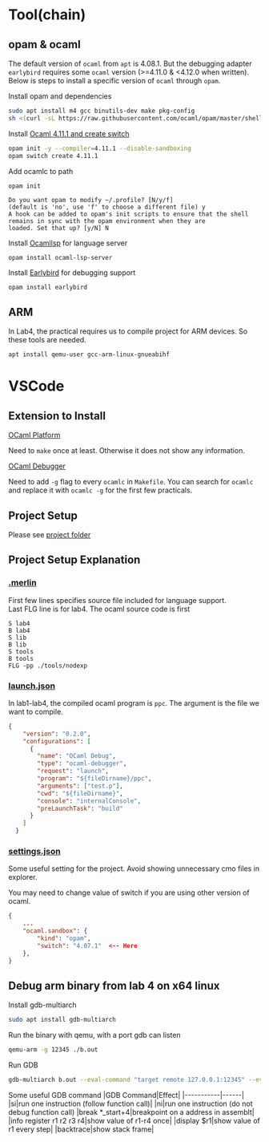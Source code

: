 
# Tool(chain)
## opam & ocaml
The default version of `ocaml` from `apt` is 4.08.1. But the debugging adapter `earlybird` requires some `ocaml` version (>=4.11.0 & <4.12.0 when written). Below is steps to install a specific version of `ocaml` through `opam`.

Install opam and dependencies
```bash
sudo apt install m4 gcc binutils-dev make pkg-config
sh <(curl -sL https://raw.githubusercontent.com/ocaml/opam/master/shell/install.sh)
```

Install [Ocaml 4.11.1 and create switch](https://github.com/janestreet/install-ocaml)
```bash
opam init -y --compiler=4.11.1 --disable-sandboxing
opam switch create 4.11.1
```

Add ocamlc to path
```bash
opam init
````
```
Do you want opam to modify ~/.profile? [N/y/f]
(default is 'no', use 'f' to choose a different file) y
A hook can be added to opam's init scripts to ensure that the shell remains in sync with the opam environment when they are
loaded. Set that up? [y/N] N
```

Install [Ocamllsp](https://github.com/ocaml/ocaml-lsp) for language server
```
opam install ocaml-lsp-server
```

Install [Earlybird](https://github.com/hackwaly/ocamlearlybird) for debugging support
```
opam install earlybird
```

## ARM
In Lab4, the practical requires us to compile project for ARM devices. So these tools are needed.
```
apt install qemu-user gcc-arm-linux-gnueabihf
```

# VSCode
## Extension to Install
[OCaml Platform](https://marketplace.visualstudio.com/items?itemName=ocamllabs.ocaml-platform)

Need to `make` once at least. Otherwise it does not show any information.

[OCaml Debugger](https://marketplace.visualstudio.com/items?itemName=hackwaly.ocaml-debugger)

Need to add `-g` flag to every `ocamlc` in `Makefile`. You can search for `ocamlc` and replace it with `ocamlc -g` for the first few practicals.

## Project Setup
Please see [project folder](project/)

## Project Setup Explanation
### [.merlin](project/.merlin)
First few lines specifies source file included for language support. \
Last FLG line is for lab4. The ocaml source code is first 
```
S lab4
B lab4
S lib
B lib
S tools
B tools
FLG -pp ./tools/nodexp
```
### [launch.json](project/.vscode/launch.json)
In lab1-lab4, the compiled ocaml program is `ppc`. The argument is the file we want to compile.
```json
{
    "version": "0.2.0",
    "configurations": [
      {
        "name": "OCaml Debug",
        "type": "ocaml-debugger",
        "request": "launch",
        "program": "${fileDirname}/ppc",
        "arguments": ["test.p"],
        "cwd": "${fileDirname}",
        "console": "internalConsole",
        "preLaunchTask": "build"
      }
    ]
  }
```

### [settings.json](project/.vscode/settings.json)
Some useful setting for the project. Avoid showing unnecessary cmo files in explorer.

You may need to change value of switch if you are using other version of ocaml.
```json
{
    ...
    "ocaml.sandbox": {
        "kind": "opam",
        "switch": "4.07.1"  <-- Here
    },
}
```

## Debug arm binary from lab 4 on x64 linux

Install gdb-multiarch
```bash
sudo apt install gdb-multiarch
```

Run the binary with qemu, with a port gdb can listen
```bash
qemu-arm -g 12345 ./b.out
```

Run GDB
```bash
gdb-multiarch b.out --eval-command "target remote 127.0.0.1:12345" --eval-command "layout asm"
```

Some useful GDB command
|GDB Command|Effect|
|-----------|------|
|si|run one instruction (follow function call)|
|ni|run one instruction (do not debug function call)
|break *_start+4|breakpoint on a address in assemblt|
|info register r1 r2 r3 r4|show value of r1-r4 once|
|display $r1|show value of r1 every step|
|backtrace|show stack frame|
